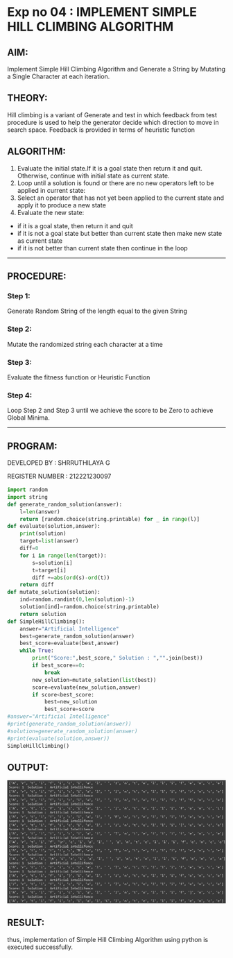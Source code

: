 # Exp no 04 : IMPLEMENT SIMPLE HILL CLIMBING ALGORITHM
## AIM:
Implement Simple Hill Climbing Algorithm and Generate a String by Mutating a Single Character at each iteration.
## THEORY:
Hill climbing is a variant of Generate and test in which feedback from test procedure is used to help the generator decide which direction to move in search space.
Feedback is provided in terms of heuristic function
## ALGORITHM:

1. Evaluate the initial state.If it is a goal state then return it and quit. Otherwise, continue with initial state as current state.
2. Loop until a solution is found or there are no new operators left to be applied in current state:
3. Select an operator that has not yet been applied to the current state and apply it to produce a new state</li>
4. Evaluate the new state:
  <ul>
  <li>if it is a goal state, then return it and quit</li>
  <li>if it is not a goal state but better than current state then make new state as current state</li>
  <li>if it is not better than current state then continue in the loop</li>
    </ul>
</li>
</ul>
</li>
</ol>

</p>
<hr>

## PROCEDURE:
### Step 1:
<p> Generate Random String of the length equal to the given String</p>

### Step 2:
<p>Mutate the randomized string each character at a time</p>

### Step 3:
<p> Evaluate the fitness function or Heuristic Function</p>

### Step 4:
<p> Loop Step 2 and Step 3  until we achieve the score to be Zero to achieve Global Minima.</p>

<hr>

## PROGRAM:
DEVELOPED BY : SHRRUTHILAYA G

REGISTER NUMBER : 212221230097
```PYTHON
import random
import string
def generate_random_solution(answer):
    l=len(answer)
    return [random.choice(string.printable) for _ in range(l)]
def evaluate(solution,answer):
    print(solution)
    target=list(answer)
    diff=0
    for i in range(len(target)):
        s=solution[i]
        t=target[i]
        diff +=abs(ord(s)-ord(t))
    return diff
def mutate_solution(solution):
    ind=random.randint(0,len(solution)-1)
    solution[ind]=random.choice(string.printable)
    return solution
def SimpleHillClimbing():
    answer="Artificial Intelligence"
    best=generate_random_solution(answer)
    best_score=evaluate(best,answer)
    while True:
        print("Score:",best_score," Solution : ","".join(best))  
        if best_score==0:
            break
        new_solution=mutate_solution(list(best))
        score=evaluate(new_solution,answer)   
        if score<best_score:
            best=new_solution
            best_score=score
#answer="Artificial Intelligence"
#print(generate_random_solution(answer))
#solution=generate_random_solution(answer)
#print(evaluate(solution,answer))
SimpleHillClimbing()
```
## OUTPUT:
![](output1.png)

## RESULT:
thus, implementation of Simple Hill Climbing Algorithm using python is executed successfully.